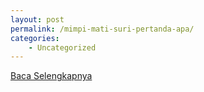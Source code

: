 ```yaml
---
layout: post
permalink: /mimpi-mati-suri-pertanda-apa/
categories:
    - Uncategorized
---
```


[Baca Selengkapnya](/02)